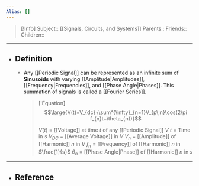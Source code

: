 ```yaml
---
Alias: []
---
```

> [!Info]
> Subject:: [[Signals, Circuits, and Systems]]
> Parents:: 
> Friends:: 
> Children:: 
---
- ## Definition
	- Any [[Periodic Signal]] can be represented as an infinite sum of **Sinusoids** with varying [[Amplitude|Amplitudes]], [[Frequency|Frequencies]], and [[Phase Angle|Phases]]. This summation of signals is called a [[Fourier Series]].
	  > [!Equation]
	  > $$\large{V(t)=V_{dc}+\sum^{\infty}_{n=1}V_{p\,n}\cos(2\pi f_{n}t+\theta_{n})}$$
	  > 
	  >  $V(t)$ = [[Voltage]] at time $t$ of any [[Periodic Signal]] $V$
	  >  $t$ = Time in $s$
	  > $V_{DC}$ = [[Average Voltage]] in $V$
	  > $V_{n}$ = [[Amplitude]] of [[Harmonic]] $n$ in $V$
	  > $f_{n}$ = [[Frequency]] of [[Harmonic]] $n$ in $\frac{1}{s}$
	  > $\theta_{n}$ = [[Phase Angle|Phase]] of [[Harmonic]] $n$ in $s$
---
- ## Reference